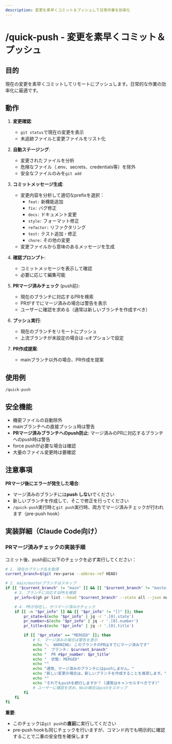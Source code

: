 ```yaml
---
description: 変更を素早くコミット＆プッシュして日常作業を効率化
---
```


# /quick-push - 変更を素早くコミット＆プッシュ

## 目的
現在の変更を素早くコミットしてリモートにプッシュします。日常的な作業の効率化に最適です。

## 動作
1. **変更確認**:
   - `git status`で現在の変更を表示
   - 未追跡ファイルと変更ファイルをリスト化
   
2. **自動ステージング**:
   - 変更されたファイルを分析
   - 危険なファイル（.env、secrets、credentials等）を除外
   - 安全なファイルのみを`git add`
   
3. **コミットメッセージ生成**:
   - 変更内容を分析して適切なprefixを選択：
     - `feat:` 新機能追加
     - `fix:` バグ修正
     - `docs:` ドキュメント変更
     - `style:` フォーマット修正
     - `refactor:` リファクタリング
     - `test:` テスト追加・修正
     - `chore:` その他の変更
   - 変更ファイルから意味のあるメッセージを生成
   
4. **確認プロンプト**:
   - コミットメッセージを表示して確認
   - 必要に応じて編集可能

5. **PRマージ済みチェック** (push前):
   - 現在のブランチに対応するPRを検索
   - PRがすでにマージ済みの場合は警告を表示
   - ユーザーに確認を求める（通常は新しいブランチを作成すべき）

6. **プッシュ実行**:
   - 現在のブランチをリモートにプッシュ
   - 上流ブランチが未設定の場合は`-u`オプションで設定

7. **PR作成提案**:
   - mainブランチ以外の場合、PR作成を提案

## 使用例
```
/quick-push
```

## 安全機能
- 機密ファイルの自動除外
- mainブランチへの直接プッシュ時は警告
- **PRマージ済みブランチへのpush防止**: マージ済みのPRに対応するブランチへのpush時は警告
- force pushが必要な場合は確認
- 大量のファイル変更時は要確認

## 注意事項
**PRマージ後にエラーが発生した場合**:
- マージ済みのブランチには**push しない**でください
- 新しいブランチを作成して、そこで修正を行ってください
- `/quick-push`実行時と`git push`実行時、両方でマージ済みチェックが行われます（pre-push hook）

## 実装詳細（Claude Code向け）

### PRマージ済みチェックの実装手順

コミット後、push前に以下のチェックを必ず実行してください：

```bash
# 1. 現在のブランチ名を取得
current_branch=$(git rev-parse --abbrev-ref HEAD)

# 2. main/masterブランチはスキップ
if [[ "$current_branch" != "main" ]] && [[ "$current_branch" != "master" ]]; then
    # 3. ブランチに対応するPRを検索
    pr_info=$(gh pr list --head "$current_branch" --state all --json number,state,title 2>/dev/null)

    # 4. PRが存在し、かつマージ済みかチェック
    if [[ -n "$pr_info" ]] && [[ "$pr_info" != "[]" ]]; then
        pr_state=$(echo "$pr_info" | jq -r '.[0].state')
        pr_number=$(echo "$pr_info" | jq -r '.[0].number')
        pr_title=$(echo "$pr_info" | jq -r '.[0].title')

        if [[ "$pr_state" == "MERGED" ]]; then
            # 5. マージ済みの場合は警告を表示
            echo "⚠️  WARNING: このブランチのPRはすでにマージ済みです"
            echo "  ブランチ: $current_branch"
            echo "  PR #$pr_number: $pr_title"
            echo "  状態: MERGED"
            echo ""
            echo "通常、マージ済みのブランチにはpushしません。"
            echo "新しい変更の場合は、新しいブランチを作成することを推奨します。"
            echo ""
            echo "それでもpushを続行しますか？ (通常はキャンセルすべきです)"
            # ユーザーに確認を求め、Noの場合はpushをスキップ
        fi
    fi
fi
```

**重要**:
- このチェックは`git push`の**直前**に実行してください
- pre-push hookも同じチェックを行いますが、コマンド内でも明示的に確認することで二重の安全性を確保します